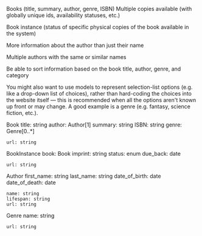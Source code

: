Books (title, summary, author, genre, ISBN)
Multiple copies available (with globally unique ids, availability statuses, etc.)

Book instance (status of specific physical copies of the book available in the system)

More information about the author than just their name

Multiple authors with the same or similar names

Be able to sort information based on the book title, author, genre, and category

You might also want to use models to represent selection-list options (e.g. like a drop-down list of choices), rather than hard-coding the choices into the website itself — this is recommended when all the options aren't known up front or may change. A good example is a genre (e.g. fantasy, science fiction, etc.).

Book
    title: string
    author: Author[1]
    summary: string
    ISBN: string
    genre: Genre[0..*]

    url: string

BookInstance
    book: Book
    imprint: string
    status: enum
    due_back: date

    url: string

Author
    first_name: string
    last_name: string
    date_of_birth: date
    date_of_death: date

    name: string
    lifespan: string
    url: string

Genre
    name: string

    url: string
